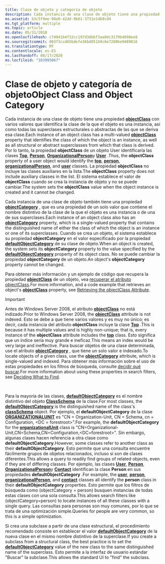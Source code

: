```yaml
---
title: Clase de objeto y categoría de objeto
description: Cada instancia de una clase de objeto tiene una propiedad objectClass con varios valores que identifica la clase de la que el objeto es una instancia, así como todas las superclases estructurales o abstractas de las que se deriva esa clase.
ms.assetid: b3c5f9ee-98e0-42dd-9b61-3731e14b9cd4
ms.tgt_platform: multiple
ms.topic: article
ms.date: 05/31/2018
ms.openlocfilehash: c74941b4f32cc197d3dbbf3aa0dc3179b4098ee8
ms.sourcegitcommit: 803f3ccd65bdefe36bd851b9c6e7280be9489016
ms.translationtype: MT
ms.contentlocale: es-ES
ms.lasthandoff: 08/17/2020
ms.locfileid: "103995067"
---
```

# <a name="object-class-and-object-category"></a><span data-ttu-id="26e7c-103">Clase de objeto y categoría de objeto</span><span class="sxs-lookup"><span data-stu-id="26e7c-103">Object Class and Object Category</span></span>

<span data-ttu-id="26e7c-104">Cada instancia de una clase de objeto tiene una propiedad [**objectClass**](/windows/desktop/ADSchema/a-objectclass) con varios valores que identifica la clase de la que el objeto es una instancia, así como todas las superclases estructurales o abstractas de las que se deriva esa clase.</span><span class="sxs-lookup"><span data-stu-id="26e7c-104">Each instance of an object class has a multi-valued [**objectClass**](/windows/desktop/ADSchema/a-objectclass) property that identifies the class of which the object is an instance, as well as all structural or abstract superclasses from which that class is derived.</span></span> <span data-ttu-id="26e7c-105">Por lo tanto, la propiedad **objectClass** de un objeto User identificaría las clases [**Top**](/windows/desktop/ADSchema/c-top), [**Person**](/windows/desktop/ADSchema/c-person), [**OrganizationalPerson**](/windows/desktop/ADSchema/c-organizationalperson)y [**User**](/windows/desktop/ADSchema/c-user) .</span><span class="sxs-lookup"><span data-stu-id="26e7c-105">Thus, the **objectClass** property of a user object would identify the [**top**](/windows/desktop/ADSchema/c-top), [**person**](/windows/desktop/ADSchema/c-person), [**organizationalPerson**](/windows/desktop/ADSchema/c-organizationalperson), and [**user**](/windows/desktop/ADSchema/c-user) classes.</span></span> <span data-ttu-id="26e7c-106">La propiedad **objectClass** no incluye las clases auxiliares en la lista.</span><span class="sxs-lookup"><span data-stu-id="26e7c-106">The **objectClass** property does not include auxiliary classes in the list.</span></span> <span data-ttu-id="26e7c-107">El sistema establece el valor de **objectClass** cuando se crea la instancia de objeto y no se puede cambiar.</span><span class="sxs-lookup"><span data-stu-id="26e7c-107">The system sets the **objectClass** value when the object instance is created and it cannot be changed.</span></span>

<span data-ttu-id="26e7c-108">Cada instancia de una clase de objeto también tiene una propiedad [**objectCategory**](/windows/desktop/ADSchema/a-objectcategory) , que es una propiedad de un solo valor que contiene el nombre distintivo de la clase de la que el objeto es una instancia o de una de sus superclases.</span><span class="sxs-lookup"><span data-stu-id="26e7c-108">Each instance of an object class also has an [**objectCategory**](/windows/desktop/ADSchema/a-objectcategory) property, which is a single-valued property that contains the distinguished name of either the class of which the object is an instance or one of its superclasses.</span></span> <span data-ttu-id="26e7c-109">Cuando se crea un objeto, el sistema establece su propiedad **objectCategory** en el valor especificado por la propiedad [**defaultObjectCategory**](/windows/desktop/ADSchema/a-defaultobjectcategory) de su clase de objeto.</span><span class="sxs-lookup"><span data-stu-id="26e7c-109">When an object is created, the system sets its **objectCategory** property to the value specified by the [**defaultObjectCategory**](/windows/desktop/ADSchema/a-defaultobjectcategory) property of its object class.</span></span> <span data-ttu-id="26e7c-110">No se puede cambiar la propiedad **objectCategory** de un objeto.</span><span class="sxs-lookup"><span data-stu-id="26e7c-110">An object's **objectCategory** property cannot be changed.</span></span>

<span data-ttu-id="26e7c-111">Para obtener más información y un ejemplo de código que recupera la propiedad [**objectClass**](/windows/desktop/ADSchema/a-objectclass) de un objeto, vea [recuperar el atributo objectClass](retrieving-the-objectclass-property.md).</span><span class="sxs-lookup"><span data-stu-id="26e7c-111">For more information, and a code example that retrieves an object's [**objectClass**](/windows/desktop/ADSchema/a-objectclass) property, see [Retrieving the objectClass Attribute](retrieving-the-objectclass-property.md).</span></span>

> [!IMPORTANT]
> <span data-ttu-id="26e7c-112">Antes de Windows Server 2008, el atributo [**objectClass**](/windows/desktop/ADSchema/a-objectclass) no está indizado.</span><span class="sxs-lookup"><span data-stu-id="26e7c-112">Prior to Windows Server 2008, the [**objectClass**](/windows/desktop/ADSchema/a-objectclass) attribute is not indexed.</span></span> <span data-ttu-id="26e7c-113">Esto se debe a que tiene varios valores y es muy no único; es decir, cada instancia del atributo **objectClass** incluye la clase [**Top**](/windows/desktop/ADSchema/c-top) .</span><span class="sxs-lookup"><span data-stu-id="26e7c-113">This is because it has multiple values and is highly non-unique; that is, every instance of the **objectClass** attribute includes the [**top**](/windows/desktop/ADSchema/c-top) class.</span></span> <span data-ttu-id="26e7c-114">Esto significa que un índice sería muy grande e ineficaz.</span><span class="sxs-lookup"><span data-stu-id="26e7c-114">This means an index would be very large and ineffective.</span></span> <span data-ttu-id="26e7c-115">Para buscar objetos de una clase determinada, use el atributo [**objectCategory**](/windows/desktop/ADSchema/a-objectcategory) , que tiene un solo valor e indexado.</span><span class="sxs-lookup"><span data-stu-id="26e7c-115">To locate objects of a given class, use the [**objectCategory**](/windows/desktop/ADSchema/a-objectcategory) attribute, which is single-valued and indexed.</span></span> <span data-ttu-id="26e7c-116">Para obtener más información sobre el uso de estas propiedades en los filtros de búsqueda, consulte [decidir qué buscar](deciding-what-to-find.md).</span><span class="sxs-lookup"><span data-stu-id="26e7c-116">For more information about using these properties in search filters, see [Deciding What to Find](deciding-what-to-find.md).</span></span>

 

<span data-ttu-id="26e7c-117">Para la mayoría de las clases, [**defaultObjectCategory**](/windows/desktop/ADSchema/a-defaultobjectcategory) es el nombre distintivo del objeto [**ClassSchema**](/windows/desktop/ADSchema/c-classschema) de la clase.</span><span class="sxs-lookup"><span data-stu-id="26e7c-117">For most classes, the [**defaultObjectCategory**](/windows/desktop/ADSchema/a-defaultobjectcategory) is the distinguished name of the class's [**classSchema**](/windows/desktop/ADSchema/c-classschema) object.</span></span> <span data-ttu-id="26e7c-118">Por ejemplo, el **defaultObjectCategory** de la clase [**ORGANIZATIONALUNIT**](/windows/desktop/ADSchema/c-organizationalunit) es "CN = Organization-Unit, CN = Schema, cn = Configuration, <DC = forestroot>".</span><span class="sxs-lookup"><span data-stu-id="26e7c-118">For example, the **defaultObjectCategory** for the [**organizationalUnit**](/windows/desktop/ADSchema/c-organizationalunit) class is "CN=Organizational-Unit,CN=Schema,CN=Configuration,<DC=forestroot>".</span></span> <span data-ttu-id="26e7c-119">Sin embargo, algunas clases hacen referencia a otra clase como **defaultObjectCategory**.</span><span class="sxs-lookup"><span data-stu-id="26e7c-119">However, some classes refer to another class as their **defaultObjectCategory**.</span></span> <span data-ttu-id="26e7c-120">Esto permite que una consulta encuentre fácilmente grupos de objetos relacionados, incluso si son de clases diferentes.</span><span class="sxs-lookup"><span data-stu-id="26e7c-120">This allows a query to readily find groups of related objects, even if they are of differing classes.</span></span> <span data-ttu-id="26e7c-121">Por ejemplo, las clases [**User**](/windows/desktop/ADSchema/c-user), [**Person**](/windows/desktop/ADSchema/c-person), [**OrganizationalPerson**](/windows/desktop/ADSchema/c-organizationalperson)y [**Contact**](/windows/desktop/ADSchema/c-contact) identifican la clase **Person** en sus propiedades **defaultObjectCategory** .</span><span class="sxs-lookup"><span data-stu-id="26e7c-121">For example, the [**user**](/windows/desktop/ADSchema/c-user), [**person**](/windows/desktop/ADSchema/c-person), [**organizationalPerson**](/windows/desktop/ADSchema/c-organizationalperson), and [**contact**](/windows/desktop/ADSchema/c-contact) classes all identify the **person** class in their **defaultObjectCategory** properties.</span></span> <span data-ttu-id="26e7c-122">Esto permite que los filtros de búsqueda como (objectCategory = person) busquen instancias de todas estas clases con una sola consulta.</span><span class="sxs-lookup"><span data-stu-id="26e7c-122">This allows search filters like (objectCategory=person) to locate instances of all these classes with a single query.</span></span> <span data-ttu-id="26e7c-123">Las consultas para personas son muy comunes, por lo que se trata de una optimización simple.</span><span class="sxs-lookup"><span data-stu-id="26e7c-123">Queries for people are very common, so this is a simple optimization.</span></span>

<span data-ttu-id="26e7c-124">Si crea una subclase a partir de una clase estructural, el procedimiento recomendado consiste en establecer el valor [**defaultObjectCategory**](/windows/desktop/ADSchema/a-defaultobjectcategory) de la nueva clase en el mismo nombre distintivo de la superclase.</span><span class="sxs-lookup"><span data-stu-id="26e7c-124">If you create a subclass from a structural class, the best practice is to set the [**defaultObjectCategory**](/windows/desktop/ADSchema/a-defaultobjectcategory) value of the new class to the same distinguished name of the superclass.</span></span> <span data-ttu-id="26e7c-125">Esto permite a la interfaz de usuario estándar "Buscar" la subclase.</span><span class="sxs-lookup"><span data-stu-id="26e7c-125">This allows the standard UI to "find" the subclass.</span></span>

 

 